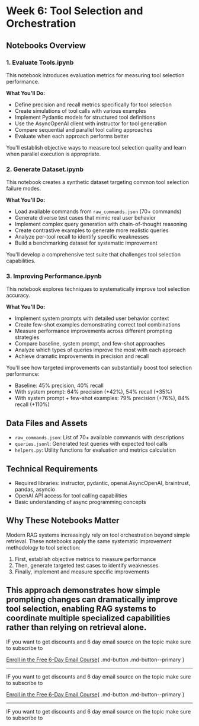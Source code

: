 # Week 6: Tool Selection and Orchestration

## Notebooks Overview

### 1. Evaluate Tools.ipynb

This notebook introduces evaluation metrics for measuring tool selection performance.

**What You'll Do:**

- Define precision and recall metrics specifically for tool selection
- Create simulations of tool calls with various examples
- Implement Pydantic models for structured tool definitions
- Use the AsyncOpenAI client with instructor for tool generation
- Compare sequential and parallel tool calling approaches
- Evaluate when each approach performs better

You'll establish objective ways to measure tool selection quality and learn when parallel execution is appropriate.

### 2. Generate Dataset.ipynb

This notebook creates a synthetic dataset targeting common tool selection failure modes.

**What You'll Do:**

- Load available commands from `raw_commands.json` (70+ commands)
- Generate diverse test cases that mimic real user behavior
- Implement complex query generation with chain-of-thought reasoning
- Create contrastive examples to generate more realistic queries
- Analyze per-tool recall to identify specific weaknesses
- Build a benchmarking dataset for systematic improvement

You'll develop a comprehensive test suite that challenges tool selection capabilities.

### 3. Improving Performance.ipynb

This notebook explores techniques to systematically improve tool selection accuracy.

**What You'll Do:**

- Implement system prompts with detailed user behavior context
- Create few-shot examples demonstrating correct tool combinations
- Measure performance improvements across different prompting strategies
- Compare baseline, system prompt, and few-shot approaches
- Analyze which types of queries improve the most with each approach
- Achieve dramatic improvements in precision and recall

You'll see how targeted improvements can substantially boost tool selection performance:

- Baseline: 45% precision, 40% recall
- With system prompt: 64% precision (+42%), 54% recall (+35%)
- With system prompt + few-shot examples: 79% precision (+76%), 84% recall (+110%)

## Data Files and Assets

- `raw_commands.json`: List of 70+ available commands with descriptions
- `queries.jsonl`: Generated test queries with expected tool calls
- `helpers.py`: Utility functions for evaluation and metrics calculation

## Technical Requirements

- Required libraries: instructor, pydantic, openai.AsyncOpenAI, braintrust, pandas, asyncio
- OpenAI API access for tool calling capabilities
- Basic understanding of async programming concepts

## Why These Notebooks Matter

Modern RAG systems increasingly rely on tool orchestration beyond simple retrieval. These notebooks apply the same systematic improvement methodology to tool selection:

1. First, establish objective metrics to measure performance
2. Then, generate targeted test cases to identify weaknesses
3. Finally, implement and measure specific improvements

## This approach demonstrates how simple prompting changes can dramatically improve tool selection, enabling RAG systems to coordinate multiple specialized capabilities rather than relying on retrieval alone.

IF you want to get discounts and 6 day email source on the topic make sure to subscribe to

[Enroll in the Free 6-Day Email Course](https://improvingrag.com/){ .md-button .md-button--primary }

---

IF you want to get discounts and 6 day email source on the topic make sure to subscribe to

[Enroll in the Free 6-Day Email Course](https://improvingrag.com/){ .md-button .md-button--primary }

---

IF you want to get discounts and 6 day email source on the topic make sure to subscribe to

<script async data-uid="010fd9b52b" src="https://fivesixseven.kit.com/010fd9b52b/index.js"></script>

